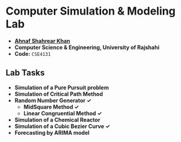 # Computer Simulation & Modeling Lab
- **[Ahnaf Shahrear Khan](https://github.com/ahnafshahrear)**
- **Computer Science & Engineering, University of Rajshahi**
- **Code:** `CSE4131`

## Lab Tasks
- **Simulation of a Pure Pursuit problem**
- **Simulation of Critical Path Method**
- **Random Number Generator ✓**
    - **MidSquare Method ✓**
    - **Linear Congruential Method ✓**
- **Simulation of a Chemical Reactor**
- **Simulation of a Cubic Bezier Curve ✓**
- **Forecasting by ARIMA model**
